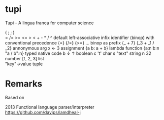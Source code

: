 # tupi
Tupi - A lingua franca for computer science

( ; ; )                     
= /= >= <= > < + - * / ^    default left-associative infix identifier (binop) with conventional precedence
{=}  {/=}  {>=} ...         binop as prefix
{_ + 7}  {_3 + _1 / _2}     annonymous arg
x ← 3                       assignment
{a b: a + b}                lambda function
{a:n b:n "a / b":n}         typed native code
b   ↓ ↑                     boolean
c   't'                     char
s   "text"                  string
n   32                      number
[1, 2, 3]                   list                          
"key"→value                 tuple


# Remarks

Based on

2013 Functional language parser/interpreter https://github.com/davips/lamdheal-j


